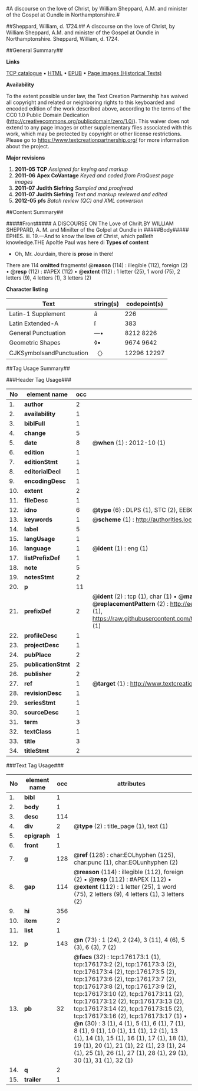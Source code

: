 #A discourse on the love of Christ, by William Sheppard, A.M. and minister of the Gospel at Oundle in Northamptonshire.#

##Sheppard, William, d. 1724.##
A discourse on the love of Christ, by William Sheppard, A.M. and minister of the Gospel at Oundle in Northamptonshire.
Sheppard, William, d. 1724.

##General Summary##

**Links**

[TCP catalogue](http://www.ota.ox.ac.uk/tcp/)  • 
[HTML](http://tei.it.ox.ac.uk/tcp/Texts-HTML/free/B05/B05842.html)  • 
[EPUB](http://tei.it.ox.ac.uk/tcp/Texts-EPUB/free/B05/B05842.epub) • 
[Page images (Historical Texts)](https://historicaltexts.jisc.ac.uk/eebo-52614933e)

**Availability**

To the extent possible under law, the Text Creation Partnership has waived all copyright and related or neighboring rights to this keyboarded and encoded edition of the work described above, according to the terms of the CC0 1.0 Public Domain Dedication (http://creativecommons.org/publicdomain/zero/1.0/). This waiver does not extend to any page images or other supplementary files associated with this work, which may be protected by copyright or other license restrictions. Please go to https://www.textcreationpartnership.org/ for more information about the project.

**Major revisions**

1. __2011-05__ __TCP__ *Assigned for keying and markup*
1. __2011-06__ __Apex CoVantage__ *Keyed and coded from ProQuest page images*
1. __2011-07__ __Judith Siefring__ *Sampled and proofread*
1. __2011-07__ __Judith Siefring__ *Text and markup reviewed and edited*
1. __2012-05__ __pfs__ *Batch review (QC) and XML conversion*

##Content Summary##

#####Front#####
A DISCOURSE ON The Love of Chriſt.BY WILLIAM SHEPPARD, A. M. and Miniſter of the Goſpel at Oundle in
#####Body#####
EPHES. iii. 19.—And to know the love of Christ, which paſſeth knowledge.THE Apoſtle Paul was here di
**Types of content**

  * Oh, Mr. Jourdain, there is **prose** in there!

There are 114 **omitted** fragments! 
 @__reason__ (114) : illegible (112), foreign (2)  •  @__resp__ (112) : #APEX (112)  •  @__extent__ (112) : 1 letter (25), 1 word (75), 2 letters (9), 4 letters (1), 3 letters (2)

**Character listing**


|Text|string(s)|codepoint(s)|
|---|---|---|
|Latin-1 Supplement|â|226|
|Latin Extended-A|ſ|383|
|General Punctuation|—•|8212 8226|
|Geometric Shapes|◊▪|9674 9642|
|CJKSymbolsandPunctuation|〈〉|12296 12297|

##Tag Usage Summary##

###Header Tag Usage###

|No|element name|occ|attributes|
|---|---|---|---|
|1.|__author__|2||
|2.|__availability__|1||
|3.|__biblFull__|1||
|4.|__change__|5||
|5.|__date__|8| @__when__ (1) : 2012-10 (1)|
|6.|__edition__|1||
|7.|__editionStmt__|1||
|8.|__editorialDecl__|1||
|9.|__encodingDesc__|1||
|10.|__extent__|2||
|11.|__fileDesc__|1||
|12.|__idno__|6| @__type__ (6) : DLPS (1), STC (2), EEBO-CITATION (1), OCLC (1), VID (1)|
|13.|__keywords__|1| @__scheme__ (1) : http://authorities.loc.gov/ (1)|
|14.|__label__|5||
|15.|__langUsage__|1||
|16.|__language__|1| @__ident__ (1) : eng (1)|
|17.|__listPrefixDef__|1||
|18.|__note__|5||
|19.|__notesStmt__|2||
|20.|__p__|11||
|21.|__prefixDef__|2| @__ident__ (2) : tcp (1), char (1)  •  @__matchPattern__ (2) : ([0-9\-]+):([0-9IVX]+) (1), (.+) (1)  •  @__replacementPattern__ (2) : http://eebo.chadwyck.com/downloadtiff?vid=$1&page=$2 (1), https://raw.githubusercontent.com/textcreationpartnership/Texts/master/tcpchars.xml#$1 (1)|
|22.|__profileDesc__|1||
|23.|__projectDesc__|1||
|24.|__pubPlace__|2||
|25.|__publicationStmt__|2||
|26.|__publisher__|2||
|27.|__ref__|1| @__target__ (1) : http://www.textcreationpartnership.org/docs/. (1)|
|28.|__revisionDesc__|1||
|29.|__seriesStmt__|1||
|30.|__sourceDesc__|1||
|31.|__term__|3||
|32.|__textClass__|1||
|33.|__title__|3||
|34.|__titleStmt__|2||


###Text Tag Usage###

|No|element name|occ|attributes|
|---|---|---|---|
|1.|__bibl__|1||
|2.|__body__|1||
|3.|__desc__|114||
|4.|__div__|2| @__type__ (2) : title_page (1), text (1)|
|5.|__epigraph__|1||
|6.|__front__|1||
|7.|__g__|128| @__ref__ (128) : char:EOLhyphen (125), char:punc (1), char:EOLunhyphen (2)|
|8.|__gap__|114| @__reason__ (114) : illegible (112), foreign (2)  •  @__resp__ (112) : #APEX (112)  •  @__extent__ (112) : 1 letter (25), 1 word (75), 2 letters (9), 4 letters (1), 3 letters (2)|
|9.|__hi__|356||
|10.|__item__|2||
|11.|__list__|1||
|12.|__p__|143| @__n__ (73) : 1 (24), 2 (24), 3 (11), 4 (6), 5 (3), 6 (3), 7 (2)|
|13.|__pb__|32| @__facs__ (32) : tcp:176173:1 (1), tcp:176173:2 (2), tcp:176173:3 (2), tcp:176173:4 (2), tcp:176173:5 (2), tcp:176173:6 (2), tcp:176173:7 (2), tcp:176173:8 (2), tcp:176173:9 (2), tcp:176173:10 (2), tcp:176173:11 (2), tcp:176173:12 (2), tcp:176173:13 (2), tcp:176173:14 (2), tcp:176173:15 (2), tcp:176173:16 (2), tcp:176173:17 (1)  •  @__n__ (30) : 3 (1), 4 (1), 5 (1), 6 (1), 7 (1), 8 (1), 9 (1), 10 (1), 11 (1), 12 (1), 13 (1), 14 (1), 15 (1), 16 (1), 17 (1), 18 (1), 19 (1), 20 (1), 21 (1), 22 (1), 23 (1), 24 (1), 25 (1), 26 (1), 27 (1), 28 (1), 29 (1), 30 (1), 31 (1), 32 (1)|
|14.|__q__|2||
|15.|__trailer__|1||

